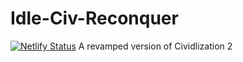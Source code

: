 # Idle-Civ-Reconquer
[![Netlify Status](https://api.netlify.com/api/v1/badges/37f6732a-c6dd-4745-9965-57695e28465e/deploy-status)](https://app.netlify.com/sites/dazzling-swirles-99d409/deploys)
A revamped version of Cividlization 2